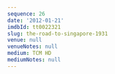 ```yaml
---
sequence: 26
date: '2012-01-21'
imdbId: tt0022321
slug: the-road-to-singapore-1931
venue: null
venueNotes: null
medium: TCM HD
mediumNotes: null
---
```


